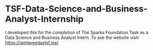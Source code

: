 # TSF-Data-Science-and-Business-Analyst-Internship
I developed this for the completion of The Sparks Foundation Task as a Data Science and Business Analyst Intern .To see the website visit: https://iamjayeedastsf.me/
